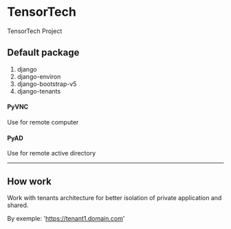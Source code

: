 # TensorTech
TensorTech Project


## Default package 

1. django
2. django-environ
3. django-bootstrap-v5
4. django-tenants

#### PyVNC
 Use for remote computer

#### PyAD 
 Use for remote active directory 


-----

## How work 

Work with tenants architecture for better isolation of private application and shared.

By exemple: 'https://tenant1.domain.com'
